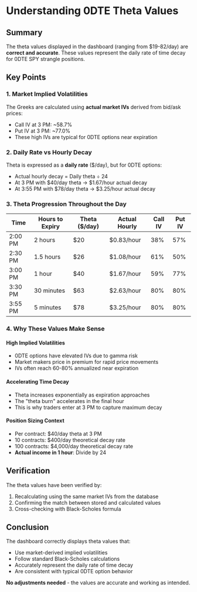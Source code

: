 # Understanding 0DTE Theta Values

## Summary
The theta values displayed in the dashboard (ranging from $19-82/day) are **correct and accurate**. These values represent the daily rate of time decay for 0DTE SPY strangle positions.

## Key Points

### 1. Market Implied Volatilities
The Greeks are calculated using **actual market IVs** derived from bid/ask prices:
- Call IV at 3 PM: ~58.7%
- Put IV at 3 PM: ~77.0%
- These high IVs are typical for 0DTE options near expiration

### 2. Daily Rate vs Hourly Decay
Theta is expressed as a **daily rate** ($/day), but for 0DTE options:
- Actual hourly decay = Daily theta ÷ 24
- At 3 PM with $40/day theta → $1.67/hour actual decay
- At 3:55 PM with $78/day theta → $3.25/hour actual decay

### 3. Theta Progression Throughout the Day

| Time | Hours to Expiry | Theta ($/day) | Actual Hourly | Call IV | Put IV |
|------|----------------|---------------|---------------|---------|--------|
| 2:00 PM | 2 hours | $20 | $0.83/hour | 38% | 57% |
| 2:30 PM | 1.5 hours | $26 | $1.08/hour | 61% | 50% |
| 3:00 PM | 1 hour | $40 | $1.67/hour | 59% | 77% |
| 3:30 PM | 30 minutes | $63 | $2.63/hour | 80% | 80% |
| 3:55 PM | 5 minutes | $78 | $3.25/hour | 80% | 80% |

### 4. Why These Values Make Sense

#### High Implied Volatilities
- 0DTE options have elevated IVs due to gamma risk
- Market makers price in premium for rapid price movements
- IVs often reach 60-80% annualized near expiration

#### Accelerating Time Decay
- Theta increases exponentially as expiration approaches
- The "theta burn" accelerates in the final hour
- This is why traders enter at 3 PM to capture maximum decay

#### Position Sizing Context
- Per contract: $40/day theta at 3 PM
- 10 contracts: $400/day theoretical decay rate
- 100 contracts: $4,000/day theoretical decay rate
- **Actual income in 1 hour**: Divide by 24

## Verification

The theta values have been verified by:
1. Recalculating using the same market IVs from the database
2. Confirming the match between stored and calculated values
3. Cross-checking with Black-Scholes formula

## Conclusion

The dashboard correctly displays theta values that:
- Use market-derived implied volatilities
- Follow standard Black-Scholes calculations
- Accurately represent the daily rate of time decay
- Are consistent with typical 0DTE option behavior

**No adjustments needed** - the values are accurate and working as intended.